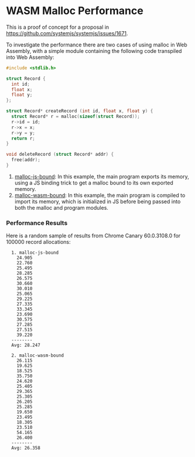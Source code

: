 # WASM Malloc Performance

This is a proof of concept for a proposal in https://github.com/systemjs/systemjs/issues/1671.

To investigate the performance there are two cases of using malloc in Web Assembly, with a simple module containing the following code transpiled into Web Assembly:

```c
#include <stdlib.h>

struct Record {
  int id;
  float x;
  float y;
};

struct Record* createRecord (int id, float x, float y) {
  struct Record* r = malloc(sizeof(struct Record));
  r->id = id;
  r->x = x;
  r->y = y;
  return r;
}

void deleteRecord (struct Record* addr) {
  free(addr);
}
```

1. [malloc-js-bound](malloc-js-bound): In this example, the main program exports its memory, using a JS binding trick to get a malloc bound to its own exported memory.
2. [malloc-wasm-bound](malloc-wasm-bound): In this example, the main program is compiled to import its memory, which is initialized in JS before being passed into both the malloc and program modules.

### Performance Results

Here is a random sample of results from Chrome Canary 60.0.3108.0 for 100000 record allocations:

```
  1. malloc-js-bound
    24.905
    22.760
    25.495
    28.285
    26.575
    30.660
    30.010
    25.065
    29.225
    27.335
    33.345
    23.690
    30.575
    27.285
    27.515
    39.220
  --------
  Avg: 28.247

  2. malloc-wasm-bound
    26.115
    19.625
    18.525
    35.750
    24.620
    25.405
    29.365
    25.305
    26.205
    25.285
    19.650
    23.495
    18.305
    23.510
    54.165
    26.400
  --------
  Avg: 26.358
```

